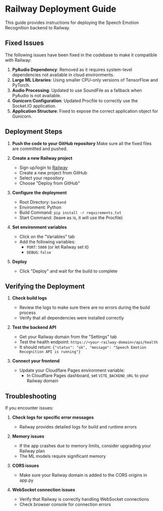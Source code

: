 # Railway Deployment Guide

This guide provides instructions for deploying the Speech Emotion Recognition backend to Railway.

## Fixed Issues

The following issues have been fixed in the codebase to make it compatible with Railway:

1. **PyAudio Dependency**: Removed as it requires system-level dependencies not available in cloud environments.
2. **Large ML Libraries**: Using smaller CPU-only versions of TensorFlow and PyTorch.
3. **Audio Processing**: Updated to use SoundFile as a fallback when PyAudio is not available.
4. **Gunicorn Configuration**: Updated Procfile to correctly use the Socket.IO application.
5. **Application Structure**: Fixed to expose the correct application object for Gunicorn.

## Deployment Steps

1. **Push the code to your GitHub repository**
   Make sure all the fixed files are committed and pushed.

2. **Create a new Railway project**
   - Sign up/login to [Railway](https://railway.app/)
   - Create a new project from GitHub
   - Select your repository
   - Choose "Deploy from GitHub"

3. **Configure the deployment**
   - Root Directory: `backend`
   - Environment: Python
   - Build Command: `pip install -r requirements.txt`
   - Start Command: (leave as is, it will use the Procfile)

4. **Set environment variables**
   - Click on the "Variables" tab
   - Add the following variables:
     - `PORT`: `5000` (or let Railway set it)
     - `DEBUG`: `false`

5. **Deploy**
   - Click "Deploy" and wait for the build to complete

## Verifying the Deployment

1. **Check build logs**
   - Review the logs to make sure there are no errors during the build process
   - Verify that all dependencies were installed correctly

2. **Test the backend API**
   - Get your Railway domain from the "Settings" tab
   - Test the health endpoint: `https://<your-railway-domain>/api/health`
   - It should return: `{"status": "ok", "message": "Speech Emotion Recognition API is running"}`

3. **Connect your frontend**
   - Update your Cloudflare Pages environment variable:
     - In Cloudflare Pages dashboard, set `VITE_BACKEND_URL` to your Railway domain

## Troubleshooting

If you encounter issues:

1. **Check logs for specific error messages**
   - Railway provides detailed logs for build and runtime errors

2. **Memory issues**
   - If the app crashes due to memory limits, consider upgrading your Railway plan
   - The ML models require significant memory

3. **CORS issues**
   - Make sure your Railway domain is added to the CORS origins in app.py

4. **WebSocket connection issues**
   - Verify that Railway is correctly handling WebSocket connections
   - Check browser console for connection errors 